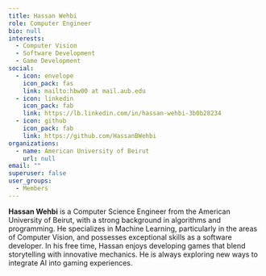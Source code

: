 ```yaml
---
title: Hassan Wehbi
role: Computer Engineer
bio: null
interests:
  - Computer Vision
  - Software Development
  - Game Development
social:
  - icon: envelope
    icon_pack: fas
    link: mailto:hbw00 at mail.aub.edu
  - icon: linkedin
    icon_pack: fab
    link: https://lb.linkedin.com/in/hassan-wehbi-3b0b28234
  - icon: github
    icon_pack: fab
    link: https://github.com/HassanBWehbi
organizations:
  - name: American University of Beirut
    url: null
email: ""
superuser: false
user_groups:
  - Members
---
```

**Hassan Wehbi** is a Computer Science Engineer from the American University of Beirut, with a strong background in algorithms and programming. He specializes in Machine Learning, particularly in the areas of Computer Vision, and possesses exceptional skills as a software developer. In his free time, Hassan enjoys developing games that blend storytelling with innovative mechanics. He is always exploring new ways to integrate AI into gaming experiences.